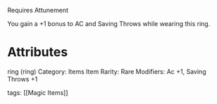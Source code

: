 Requires Attunement

You gain a +1 bonus to AC and Saving Throws while wearing this ring.

# Attributes
ring (ring)
Category: Items
Item Rarity: Rare
Modifiers: Ac +1, Saving Throws +1

tags: [[Magic Items]]